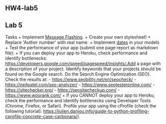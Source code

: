 ## HW4-lab5
## Lab 5

Tasks
    + Implement [Message Flashing](https://flask.palletsprojects.com/en/1.1.x/patterns/flashing/).
    + Create your own stylesheet!
    + Replace 'Author number' with real name.
    + Implement [dates](https://docs.sqlalchemy.org/en/13/core/type_basics.html) in your models
    + Test the performance of your app (submit one page report as markdown file):
        + If you can deploy your app to Heroku, check performance and identify bottlenecks: https://developers.google.com/speed/pagespeed/insights/.Add a page with a description of your project. Identify keywords that your projects should be found on the Google search. Do the Search Engine Optimization (SEO). Check the results at:
            - https://www.seobility.net/en/seocheck/
            - https://neilpatel.com/seo-analyzer/
            - https://www.seotesteronline.com/
            - https://sitechecker.pro/
            - https://seositecheckup.com/
            - https://www.woorank.com/
        + If you CANNOT deploy your app to Heroku, check the performance and identify bottlenecks using Developer Tools (Chrome, Firefox, or Safari). Profile your app using the cProfile (check the following tutorial): https://julien.danjou.info/guide-to-python-profiling-cprofile-concrete-case-carbonara/).
